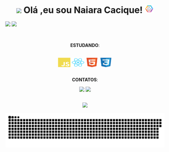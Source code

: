 
<h1 align="center">
 <img src="https://media.giphy.com/media/hvRJCLFzcasrR4ia7z/giphy.gif" width="28">
Olá ,eu sou Naiara Cacique! 
  <img src='https://github.com/Nai-cacique/Nai-cacique/blob/main/icons8-connect-develop-48.png'width="28">
</h1>

  <img height="180em" src="https://github-readme-stats.vercel.app/api?username=Nai-cacique&show_icons=true&theme=synthwave&include_all_commits=true&count_private=true"/>
  <img height="180em" src="https://github-readme-stats.vercel.app/api/top-langs/?username=Nai-cacique&layout=compact&langs_count=7&theme=synthwave"/>
</div>


<div style="display: inline_block"><br>

<div align="center""><br>
  
  **ESTUDANDO**:

<div align="center">
<div style="display: inline_block"><br>
  <img align="center" alt="Nai-Js" height="30" width="40" src="https://raw.githubusercontent.com/devicons/devicon/master/icons/javascript/javascript-plain.svg">
  <img align="center" alt="Nai-React" height="30" width="40" src="https://raw.githubusercontent.com/devicons/devicon/master/icons/react/react-original.svg">
  <img align="center" alt="Nai -HTML" height="30" width="40" src="https://raw.githubusercontent.com/devicons/devicon/master/icons/html5/html5-original.svg">
  <img align="center" alt="Nai-CSS" height="30" width="40" src="https://raw.githubusercontent.com/devicons/devicon/master/icons/css3/css3-original.svg">
  </div>
 </div>
</br>

**CONTATOS**:
<div align="center"">
<a href = "mailto:naiaracacique@gmail.com"><img src="https://img.shields.io/badge/-Gmail-%23333?style=for-the-badge&logo=gmail&logoColor=white" destino ="_blank"></a>
<a href="https://www.linkedin.com/in/naiara-lana-cacique-277a3624a/" target="_blank"><img src="https://img.shields.io/badge/LinkedIn-0077B5?style=for-the-badge&logo=linkedin&logoColor=white" target="_blank"></a>

</div>
</br>
<p align="center">   <img alingn="center" src="https://profile-counter.glitch.me/Nai-cacique/count.svg" /></p>

![ Animação de cobra ](https://github.com/Nai-cacique/Nai-cacique/blob/output/github-contribution-grid-snake.svg)

